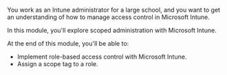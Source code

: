 You work as an Intune administrator for a large school, and you want to get an understanding of how to manage access control in Microsoft Intune.

In this module, you'll explore scoped administration with Microsoft Intune.

At the end of this module, you'll be able to:

- Implement role-based access control with Microsoft Intune.
- Assign a scope tag to a role.
